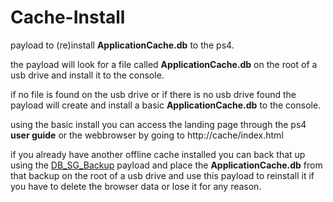 # Cache-Install

payload to (re)install <b>ApplicationCache.db</b> to the ps4.

the payload will look for a file called <b>ApplicationCache.db</b> on the root of a usb drive and install it to the console.

if no file is found on the usb drive or if there is no usb drive found the payload will create and install a basic <b>ApplicationCache.db</b> to the console.

using the basic install you can access the landing page through the ps4 <b>user guide</b> or the webbrowser by going to http://cache/index.html

if you already have another offline cache installed you can back that up using the <a href=https://github.com/stooged/DB_SG_Backup-50X>DB_SG_Backup</a> payload and place the <b>ApplicationCache.db</b> from that backup on the root of a usb drive and use this payload to reinstall it if you have to delete the browser data or lose it for any reason.


 